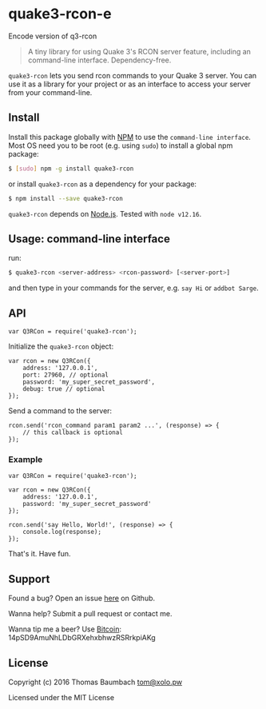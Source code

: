 # quake3-rcon-e
Encode version of q3-rcon

> A tiny library for using Quake 3's RCON server feature, including an command-line interface. Dependency-free.

`quake3-rcon` lets you send rcon commands to your Quake 3 server. You can use it as a library for your project or as an interface to access your server from your command-line.

## Install

Install this package globally with [NPM](https://www.npmjs.com/) to use the `command-line interface`. Most OS need you to be root (e.g. using `sudo`) to install a global npm package:

```sh
$ [sudo] npm -g install quake3-rcon
```

or install `quake3-rcon` as a dependency for your package:

```sh
$ npm install --save quake3-rcon
```

`quake3-rcon` depends on [Node.js](https://nodejs.org/). Tested with `node v12.16`.

## Usage: command-line interface

run:

```sh
$ quake3-rcon <server-address> <rcon-password> [<server-port>]
```

and then type in your commands for the server, e.g. `say Hi` or `addbot Sarge`.

## API

```
var Q3RCon = require('quake3-rcon');
```

Initialize the `quake3-rcon` object:

```
var rcon = new Q3RCon({
    address: '127.0.0.1',
    port: 27960, // optional
    password: 'my_super_secret_password',
    debug: true // optional
});
```

Send a command to the server:

```
rcon.send('rcon_command param1 param2 ...', (response) => {
    // this callback is optional
});
```

### Example

```
var Q3RCon = require('quake3-rcon');

var rcon = new Q3RCon({
    address: '127.0.0.1',
    password: 'my_super_secret_password'
});

rcon.send('say Hello, World!', (response) => {
    console.log(response);
});
```

That's it. Have fun.

## Support

Found a bug? Open an issue [here](https://github.com/thbaumbach/node-quake3-rcon/issues) on Github.

Wanna help? Submit a pull request or contact me.

Wanna tip me a beer? Use [Bitcoin](bitcoin:14pSD9AmuNhLDbGRXehxbhwzRSRrkpiAKg): 14pSD9AmuNhLDbGRXehxbhwzRSRrkpiAKg

## License

Copyright (c) 2016 Thomas Baumbach <tom@xolo.pw>

Licensed under the MIT License
